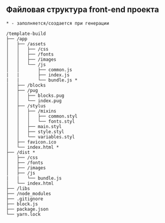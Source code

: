 ## Файловая структура front-end проекта

    * - заполняется/создается при генерации  

    /template-build  
    ├── /app  
    │   ├── /assets  
    │   │   ├── /css  
    │   │   ├── /fonts  
    │   │   ├── /images  
    │   │   └── /js
    │   │       ├── common.js
    |   |       ├── index.js  
    |   |       └── bundle.js *    
    │   ├── /blocks  
    │   ├── /pug  
    │   │   ├── blocks.pug  
    │   │   └── index.pug  
    │   ├── /stylus  
    │   │   ├── /mixins  
    │   │   │   ├── common.styl  
    │   │   │   └── fonts.styl  
    │   │   ├── main.styl  
    │   │   ├── style.styl  
    │   │   └── variables.styl  
    │   ├── favicon.ico  
    │   └── index.html * 
    ├── /dist * 
    │   ├── /css  
    │   ├── /fonts  
    │   ├── /images  
    │   ├── /js
    |   |   └── bundle.js  
    │   └── index.html 
    ├── /libs  
    ├── /node_modules  
    ├── .gitignore  
    ├── block.js  
    ├── package.json  
    └── yarn.lock  